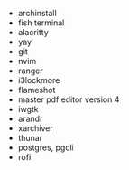 - archinstall
- fish terminal
- alacritty
- yay
- git
- nvim
- ranger
- i3lockmore
- flameshot
- master pdf editor version 4
- iwgtk
- arandr
- xarchiver
- thunar
- postgres, pgcli
- rofi

